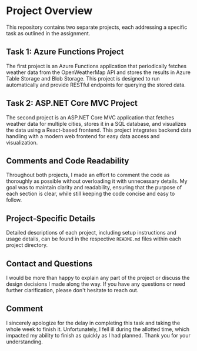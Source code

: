 # Project Overview

This repository contains two separate projects, each addressing a specific task as outlined in the assignment.

## Task 1: Azure Functions Project

The first project is an Azure Functions application that periodically fetches weather data from the OpenWeatherMap API and stores the results in Azure Table Storage and Blob Storage. This project is designed to run automatically and provide RESTful endpoints for querying the stored data.

## Task 2: ASP.NET Core MVC Project

The second project is an ASP.NET Core MVC application that fetches weather data for multiple cities, stores it in a SQL database, and visualizes the data using a React-based frontend. This project integrates backend data handling with a modern web frontend for easy data access and visualization.

## Comments and Code Readability

Throughout both projects, I made an effort to comment the code as thoroughly as possible without overloading it with unnecessary details. My goal was to maintain clarity and readability, ensuring that the purpose of each section is clear, while still keeping the code concise and easy to follow.

## Project-Specific Details

Detailed descriptions of each project, including setup instructions and usage details, can be found in the respective `README.md` files within each project directory.

## Contact and Questions

I would be more than happy to explain any part of the project or discuss the design decisions I made along the way. If you have any questions or need further clarification, please don't hesitate to reach out.

## Comment

I sincerely apologize for the delay in completing this task and taking the whole week to finish it. Unfortunately, I fell ill during the allotted time, which impacted my ability to finish as quickly as I had planned. Thank you for your understanding.
